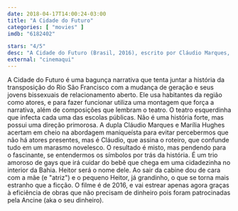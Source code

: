 ```yaml
---
date: 2018-04-17T14:00:24-03:00
title: "A Cidade do Futuro"
categories: [ "movies" ]
imdb: "6182402"

stars: "4/5"
desc: "A Cidade do Futuro (Brasil, 2016), escrito por Cláudio Marques, dirigido por Cláudio Marques e Marília Hughes Guerreiro, com Gilmar Araujo, Igor Santos, Milla Suzart."
external: "cinemaqui"
---
```

A Cidade do Futuro é uma bagunça narrativa que tenta juntar a história da transposição do Rio São Francisco com a mudança de geração e seus jovens bissexuais de relacionamento aberto. Ele usa habitantes da região como atores, e para fazer funcionar utiliza uma montagem que força a narrativa, além de composições que lembram o teatro. O teatro esquerdinha que infecta cada uma das escolas públicas. Não é uma história forte, mas possui uma direção primorosa. A dupla Cláudio Marques e Marília Hughes acertam em cheio na abordagem maniqueísta para evitar percebermos que não há atores presentes, mas é Cláudio, que assina o roteiro, que confunde tudo em um marasmo novelesco. O resultado é misto, mas pendendo para o fascinante, se entendermos os símbolos por trás da história. É um trio amoroso de gays que irá cuidar do bebê que chega em uma cidadezinha no interior da Bahia. Heitor será o nome dele. Ao sair da cabine dou de cara com a mãe (e "atriz") e o pequeno Heitor, já grandinho, o que se torna mais estranho que a ficção. O filme é de 2016, e vai estrear apenas agora graças à eficiência de obras que não precisam de dinheiro pois foram patrocinadas pela Ancine (aka o seu dinheiro). 
